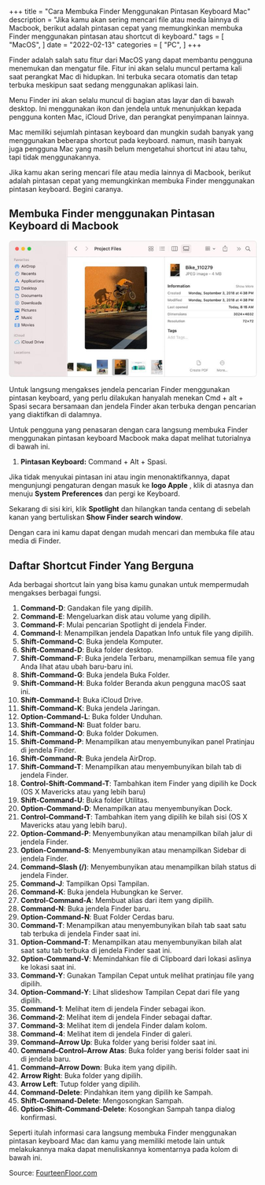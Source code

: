 +++
title = "Cara Membuka Finder Menggunakan Pintasan Keyboard Mac"
description = "Jika kamu akan sering mencari file atau media lainnya di Macbook, berikut adalah pintasan cepat yang memungkinkan membuka Finder menggunakan pintasan atau shortcut di keyboard."
tags = [
    "MacOS",
]
date = "2022-02-13"
categories = [
    "PC",
]
+++

Finder adalah salah satu fitur dari MacOS yang dapat membantu pengguna menemukan dan mengatur file. Fitur ini akan selalu muncul pertama kali saat perangkat Mac di hidupkan. Ini terbuka secara otomatis dan tetap terbuka meskipun saat sedang menggunakan aplikasi lain.<!--more-->

Menu Finder ini akan selalu muncul di bagian atas layar dan di bawah desktop. Ini menggunakan ikon dan jendela untuk menunjukkan kepada pengguna konten Mac, iCloud Drive, dan perangkat penyimpanan lainnya. 

Mac memiliki sejumlah pintasan keyboard dan mungkin sudah banyak yang menggunakan beberapa shortcut pada keyboard. namun, masih banyak juga pengguna Mac yang masih belum mengetahui shortcut ini atau tahu, tapi tidak menggunakannya.

Jika kamu akan sering mencari file atau media lainnya di Macbook, berikut adalah pintasan cepat yang memungkinkan membuka Finder menggunakan pintasan keyboard. Begini caranya.


## Membuka Finder menggunakan Pintasan Keyboard di Macbook
![Speak announcements](/cara-membuka-finder-menggunakan-pintasan-keyboard-mac/Finder-MacOS.jpg)

Untuk langsung mengakses jendela pencarian Finder menggunakan pintasan keyboard, yang perlu dilakukan hanyalah menekan Cmd + alt + Spasi secara bersamaan dan jendela Finder akan terbuka dengan pencarian yang diaktifkan di dalamnya.

Untuk pengguna yang penasaran dengan cara langsung membuka Finder menggunakan pintasan keyboard Macbook maka dapat melihat tutorialnya di bawah ini.

1. **Pintasan Keyboard:** Command + Alt + Spasi.
	
Jika tidak menyukai pintasan ini atau ingin menonaktifkannya, dapat mengunjungi pengaturan dengan masuk ke **logo Apple** , klik di atasnya dan menuju **System Preferences** dan pergi ke Keyboard.

Sekarang di sisi kiri, klik **Spotlight** dan hilangkan tanda centang di sebelah kanan yang bertuliskan **Show Finder search window**.

Dengan cara ini kamu dapat dengan mudah mencari dan membuka file atau media di Finder.


## Daftar Shortcut Finder Yang Berguna
Ada berbagai shortcut lain yang bisa kamu gunakan untuk mempermudah mengakses berbagai fungsi.

1. **Command-D**: Gandakan file yang dipilih.
1. **Command-E**: Mengeluarkan disk atau volume yang dipilih.
1. **Command-F**: Mulai pencarian Spotlight di jendela Finder.
1. **Command-I**: Menampilkan jendela Dapatkan Info untuk file yang dipilih.
1. **Shift-Command-C**: Buka jendela Komputer.
1. **Shift-Command-D**: Buka folder desktop.
1. **Shift-Command-F**: Buka jendela Terbaru, menampilkan semua file yang Anda lihat atau ubah baru-baru ini.
1. **Shift-Command-G**: Buka jendela Buka Folder.
1. **Shift-Command-H**: Buka folder Beranda akun pengguna macOS saat ini.
1. **Shift-Command-I**: Buka iCloud Drive.
1. **Shift-Command-K**: Buka jendela Jaringan.
1. **Option-Command-L**: Buka folder Unduhan.
1. **Shift-Command-N:** Buat folder baru.
1. **Shift-Command-O**: Buka folder Dokumen.
1. **Shift-Command-P**: Menampilkan atau menyembunyikan panel Pratinjau di jendela Finder.
1. **Shift-Command-R**: Buka jendela AirDrop.
1. **Shift-Command-T**: Menampilkan atau menyembunyikan bilah tab di jendela Finder.
1. **Control-Shift-Command-T**: Tambahkan item Finder yang dipilih ke Dock (OS X Mavericks atau yang lebih baru)
1. **Shift-Command-U**: Buka folder Utilitas.
1. **Option-Command-D**: Menampilkan atau menyembunyikan Dock.
1. **Control-Command-T**: Tambahkan item yang dipilih ke bilah sisi (OS X Mavericks atau yang lebih baru).
1. **Option-Command-P**: Menyembunyikan atau menampilkan bilah jalur di jendela Finder.
1. **Option-Command-S**: Menyembunyikan atau menampilkan Sidebar di jendela Finder.
1. **Command–Slash (/)**: Menyembunyikan atau menampilkan bilah status di jendela Finder.
1. **Command-J**: Tampilkan Opsi Tampilan.
1. **Command-K**: Buka jendela Hubungkan ke Server.
1. **Control-Command-A**: Membuat alias dari item yang dipilih.
1. **Command-N**: Buka jendela Finder baru.
1. **Option-Command-N**: Buat Folder Cerdas baru.
1. **Command-T**: Menampilkan atau menyembunyikan bilah tab saat satu tab terbuka di jendela Finder saat ini.
1. **Option-Command-T**: Menampilkan atau menyembunyikan bilah alat saat satu tab terbuka di jendela Finder saat ini.
1. **Option-Command-V**: Memindahkan file di Clipboard dari lokasi aslinya ke lokasi saat ini.
1. **Command-Y**: Gunakan Tampilan Cepat untuk melihat pratinjau file yang dipilih.
1. **Option-Command-Y**: Lihat slideshow Tampilan Cepat dari file yang dipilih.
1. **Command-1**: Melihat item di jendela Finder sebagai ikon.
1. **Command-2**: Melihat item di jendela Finder sebagai daftar.
1. **Command-3**: Melihat item di jendela Finder dalam kolom.
1. **Command-4**: Melihat item di jendela Finder di galeri.
1. **Command–Arrow Up**: Buka folder yang berisi folder saat ini.
1. **Command–Control–Arrow Atas**: Buka folder yang berisi folder saat ini di jendela baru.
1. **Command–Arrow Down**: Buka item yang dipilih.
1. **Arrow Right**: Buka folder yang dipilih.
1. **Arrow Left**: Tutup folder yang dipilih. 
1. **Command-Delete**: Pindahkan item yang dipilih ke Sampah.
1. **Shift-Command-Delete**: Mengosongkan Sampah.
1. **Option-Shift-Command-Delete**: Kosongkan Sampah tanpa dialog konfirmasi.


Seperti itulah informasi cara langsung membuka Finder menggunakan pintasan keyboard Mac dan kamu yang memiliki metode lain untuk melakukannya maka dapat menuliskannya komentarnya pada kolom di bawah ini.

Source: [FourteenFloor.com](https://www.fourteenfloor.com/)